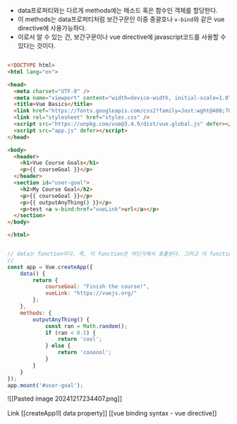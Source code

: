 
- data프로퍼티와는 다르게 methods에는 메소드 혹은 함수인 객체를 할당한다.
- 이 methods는 data프로퍼티처럼 보간구문인 이중 중괄호나 `v-bind`와 같은 vue directive에 사용가능하다.
- 이로서 알 수 있는 건, 보간구문이나 vue directive에 javascript코드를 사용할 수 있다는 것이다.

```html

<!DOCTYPE html>
<html lang="en">

<head>
  <meta charset="UTF-8" />
  <meta name="viewport" content="width=device-width, initial-scale=1.0" />
  <title>Vue Basics</title>
  <link href="https://fonts.googleapis.com/css2?family=Jost:wght@400;700&display=swap" rel="stylesheet" />
  <link rel="stylesheet" href="styles.css" />
  <script src="https://unpkg.com/vue@3.4.9/dist/vue.global.js" defer></script>
  <script src="app.js" defer></script>
</head>

<body>
  <header>
    <h1>Vue Course Goals</h1>
    <p>{{ courseGoal }}</p>
  </header>
  <section id="user-goal">
    <h2>My Course Goal</h2>
    <p>{{ courseGoal }}</p>
    <p>{{ outputAnyThing() }}</p>
    <p>test <a v-bind:href="vueLink">url</a></p>
  </section>
</body>

</html>


```

```javascript

// data는 function이다. 즉, 이 function은 어딘가에서 호출된다. 그리고 이 function은 항상 객체를 반환해야하는데 이 객체는 key와 value를 갖고 있다.
// 
const app = Vue.createApp({
    data() {
        return {
            courseGoal: "Finish the course!",
            vueLink: "https://vuejs.org/"
        };
    },
    methods: {
        outputAnyThing() {
            const ran = Math.random();
            if (ran < 0.5) {
                return 'cool';
            } else {
                return 'coooool';
            }
        }
    }
});
app.mount('#user-goal');

```

![[Pasted image 20241217234407.png]]

Link
[[createApp의 data property]]
[[vue binding syntax - vue directive]]